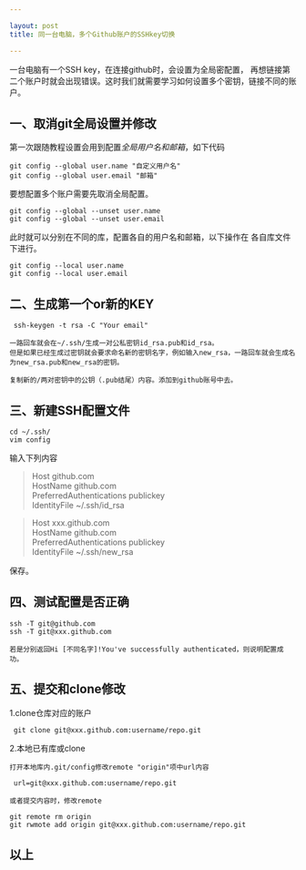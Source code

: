 ```yaml
---

layout: post
title: 同一台电脑，多个Github账户的SSHkey切换

---
```


一台电脑有一个SSH key，在连接github时，会设置为全局密配置， 再想链接第二个账户时就会出现错误。这时我们就需要学习如何设置多个密钥，链接不同的账户。

<!-- more -->
## 一、取消git全局设置并修改

第一次跟随教程设置会用到配置*全局用户名和邮箱*，如下代码

```
git config --global user.name "自定义用户名"
git config --global user.email "邮箱"
```

要想配置多个账户需要先取消全局配置。

```
git config --global --unset user.name
git config --global --unset user.email
```

此时就可以分别在不同的库，配置各自的用户名和邮箱，以下操作在
各自库文件下进行。

```
git config --local user.name
git config --local user.email
```

## 二、生成第一个or新的KEY

` ssh-keygen -t rsa -C "Your email"`

    一路回车就会在~/.ssh/生成一对公私密钥id_rsa.pub和id_rsa。
    但是如果已经生成过密钥就会要求命名新的密钥名字，例如输入new_rsa，一路回车就会生成名为new_rsa.pub和new_rsa的密钥。

    复制新的/两对密钥中的公钥（.pub结尾）内容。添加到github账号中去。

## 三、新建SSH配置文件

```
cd ~/.ssh/
vim config
```

输入下列内容

> Host github.com  
    HostName github.com  
    PreferredAuthentications publickey  
    IdentityFile ~/.ssh/id_rsa  
  
> Host xxx.github.com  
    HostName github.com  
    PreferredAuthentications publickey  
    IdentityFile ~/.ssh/new_rsa

保存。

## 四、测试配置是否正确

```
ssh -T git@github.com
ssh -T git@xxx.github.com
```

    若是分别返回Hi [不同名字]!You've successfully authenticated，则说明配置成功。

## 五、提交和clone修改

1.clone仓库对应的账户

` git clone git@xxx.github.com:username/repo.git`

2.本地已有库或clone

    打开本地库内.git/config修改remote "origin"项中url内容

` url=git@xxx.github.com:username/repo.git`

    或者提交内容时，修改remote

```
git remote rm origin
git rwmote add origin git@xxx.github.com:username/repo.git
```

## 以上

